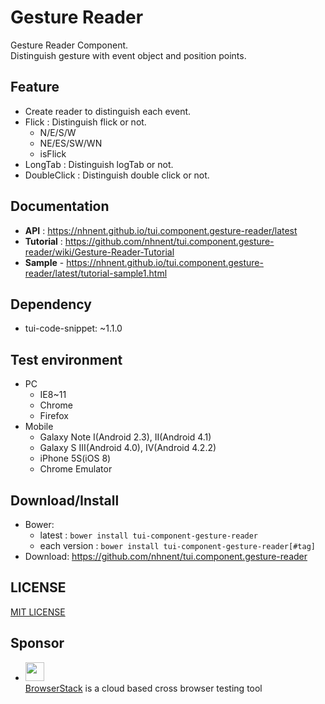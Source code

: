 Gesture Reader
===============
Gesture Reader Component.<br>
Distinguish gesture with event object and position points.

## Feature
* Create reader to distinguish each event.
* Flick : Distinguish flick or not.
	* N/E/S/W
	* NE/ES/SW/WN
	* isFlick
* LongTab : Distinguish logTab or not.
* DoubleClick : Distinguish double click or not.

## Documentation
* **API** : https://nhnent.github.io/tui.component.gesture-reader/latest
* **Tutorial** : https://github.com/nhnent/tui.component.gesture-reader/wiki/Gesture-Reader-Tutorial
* **Sample** - https://nhnent.github.io/tui.component.gesture-reader/latest/tutorial-sample1.html

## Dependency
* tui-code-snippet: ~1.1.0

## Test environment
* PC
	* IE8~11
	* Chrome
	* Firefox
* Mobile
	* Galaxy Note I(Android 2.3), II(Android 4.1)
	* Galaxy S III(Android 4.0), IV(Android 4.2.2)
	* iPhone 5S(iOS 8)
	* Chrome Emulator

## Download/Install
* Bower:
   * latest : `bower install tui-component-gesture-reader`
   * each version : `bower install tui-component-gesture-reader[#tag]`
* Download: https://github.com/nhnent/tui.component.gesture-reader

## LICENSE
[MIT LICENSE](https://github.com/nhnent/tui.component.gesture-reader/blob/master/LICENSE)

## Sponsor
* <img src="https://cloud.githubusercontent.com/assets/12269563/12287774/8cf4d2c0-ba12-11e5-9fa8-0a9c452cca05.png" height="30"><br>
 [BrowserStack](https://www.browserstack.com/) is a cloud based cross browser testing tool
